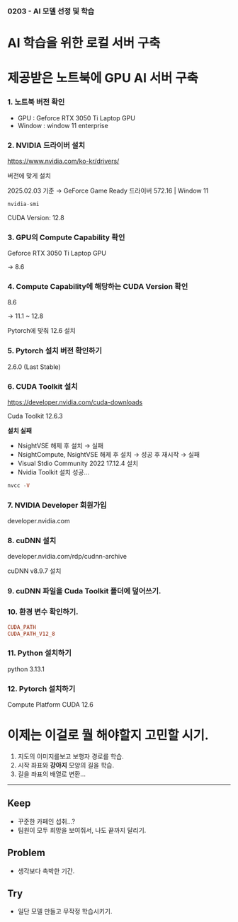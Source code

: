 ### 0203 - AI 모델 선정 및 학습

# AI 학습을 위한 로컬 서버 구축

# 제공받은 노트북에 GPU AI 서버 구축

### 1. 노트북 버전 확인

- GPU : Geforce RTX 3050 Ti Laptop GPU
- Window : window 11 enterprise

### 2. NVIDIA 드라이버 설치

https://www.nvidia.com/ko-kr/drivers/

버전에 맞게 설치

2025.02.03 기준 → GeForce Game Ready 드라이버 572.16 | Window 11

```purescript
nvidia-smi
```

CUDA Version: 12.8

### 3. GPU의 Compute Capability 확인

Geforce RTX 3050 Ti Laptop GPU

→ 8.6

### 4. Compute Capability에 해당하는 CUDA Version 확인

8.6

→ 11.1 ~ 12.8

Pytorch에 맞춰 12.6 설치

### 5. Pytorch 설치 버전 확인하기

2.6.0 (Last Stable)

### 6. CUDA Toolkit 설치

https://developer.nvidia.com/cuda-downloads

Cuda Toolkit 12.6.3

**설치 실패**

- NsightVSE 해제 후 설치 → 실패
- NsightCompute,  NsightVSE 해제 후 설치 → 성공 후 재시작 → 실패
- Visual Stdio Community 2022 17.12.4 설치
- Nvidia Toolkit 설치 성공…

```purescript
nvcc -V
```

### 7. NVIDIA Developer 회원가입

developer.nvidia.com

### 8. cuDNN 설치

developer.nvidia.com/rdp/cudnn-archive

cuDNN v8.9.7 설치

### 9. cuDNN 파일을 Cuda Toolkit 폴더에 덮어쓰기.

### 10. 환경 변수 확인하기.

```purescript
CUDA_PATH
CUDA_PATH_V12_8
```

### 11. Python 설치하기

python 3.13.1

### 12. Pytorch 설치하기

Compute Platform CUDA 12.6

# 이제는 이걸로 뭘 해야할지 고민할 시기.
1. 지도의 이미지를보고 보행자 경로를 학습.
2. 시작 좌표와 **강아지** 모양의 길을 학습.
3. 길을 좌표의 배열로 변환...

<hr>

## Keep
- 꾸준한 카페인 섭취...?
- 팀원이 모두 희망을 보여줘서, 나도 끝까지 달리기.


## Problem
- 생각보다 촉박한 기간.


## Try
- 일단 모델 만들고 무작정 학습시키기.

